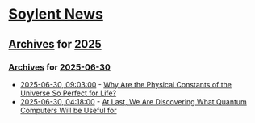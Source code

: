 # [Soylent News](../../../README.md)

## [Archives](../../index.md) for [2025](../index.md)

### [Archives](../../index.md) for [2025-06-30](index.md)

* [2025-06-30, 09:03:00](https://soylentnews.org/article.pl?sid=25/06/29/1626204&from=rss) - [Why Are the Physical Constants of the Universe So Perfect for Life?](https://soylentnews.org/article.pl?sid=25/06/29/1626204&from=rss)
* [2025-06-30, 04:18:00](https://soylentnews.org/article.pl?sid=25/06/29/1610258&from=rss) - [At Last, We Are Discovering What Quantum Computers Will be Useful for](https://soylentnews.org/article.pl?sid=25/06/29/1610258&from=rss)
